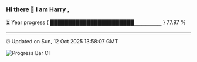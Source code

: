 ### Hi there 👋 I am Harry , 

⏳ Year progress { ███████████████████████▁▁▁▁▁▁▁ } 77.97 %

---

⏰ Updated on Sun, 12 Oct 2025 13:58:07 GMT

![Progress Bar CI](https://github.com/duykhang68/duykhang68/workflows/Progress%20Bar%20CI/badge.svg)
